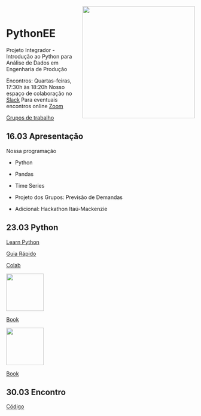 <img src="http://meusite.mackenzie.br/rogerio/mackenzie_logo/UPM.2_horizontal_vermelho.jpg" width=300, align="right"> 

<br>

# PythonEE
Projeto Integrador - Introdução ao Python para Análise de Dados em Engenharia de Produção 

Encontros: Quartas-feiras, 17:30h às 18:20h
Nosso espaço de colaboração no [Slack](https://join.slack.com/t/eepython/shared_invite/zt-1570mu49j-ANFprKUhRwzsIbcZuBdwJg)
Para eventuais encontros online [Zoom](https://zoom.us/j/93200048589?pwd=b0JwNGEwMnBsNHMxVTFCb252ZmhyQT09)

[Grupos de trabalho](https://docs.google.com/spreadsheets/d/12gEhs-xrJ9biz_DhK3nJZPt5dKnQl4UKfZRWnrKZt9k/edit?usp=sharing)

## 16.03 Apresentação

Nossa programação
* Python
* Pandas
* Time Series
* Projeto dos Grupos: Previsão de Demandas

* Adicional: Hackathon Itaú-Mackenzie

## 23.03 Python

[Learn Python](https://www.kaggle.com/learn/python)

[Guia Rápido](https://www.w3schools.com/python/default.asp)

[Colab](https://colab.research.google.com/)

<img src="https://jakevdp.github.io/PythonDataScienceHandbook/figures/PDSH-cover.png" width="100"/>

[Book](https://jakevdp.github.io/PythonDataScienceHandbook/)

<img src="https://pythonnumericalmethods.berkeley.edu/_images/book_cover.jpg" width="100"/>

[Book](https://pythonnumericalmethods.berkeley.edu/notebooks/Index.html)

## 30.03 Encontro

[Código](https://colab.research.google.com/github/Rogerio-mack/PythonEE/blob/main/Encontro_20220330.ipynb)





